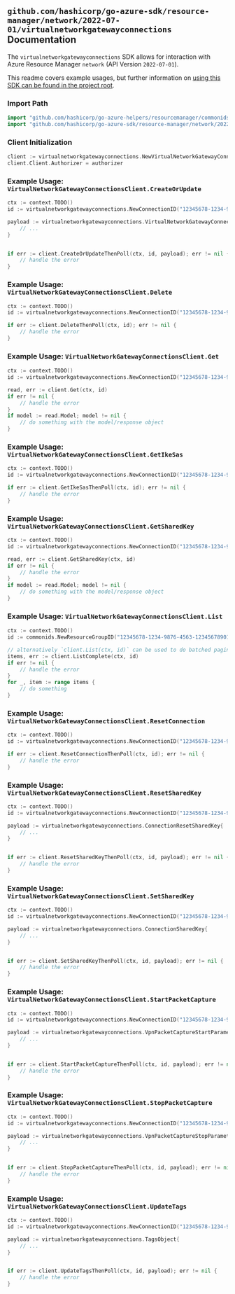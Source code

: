 
## `github.com/hashicorp/go-azure-sdk/resource-manager/network/2022-07-01/virtualnetworkgatewayconnections` Documentation

The `virtualnetworkgatewayconnections` SDK allows for interaction with Azure Resource Manager `network` (API Version `2022-07-01`).

This readme covers example usages, but further information on [using this SDK can be found in the project root](https://github.com/hashicorp/go-azure-sdk/tree/main/docs).

### Import Path

```go
import "github.com/hashicorp/go-azure-helpers/resourcemanager/commonids"
import "github.com/hashicorp/go-azure-sdk/resource-manager/network/2022-07-01/virtualnetworkgatewayconnections"
```


### Client Initialization

```go
client := virtualnetworkgatewayconnections.NewVirtualNetworkGatewayConnectionsClientWithBaseURI("https://management.azure.com")
client.Client.Authorizer = authorizer
```


### Example Usage: `VirtualNetworkGatewayConnectionsClient.CreateOrUpdate`

```go
ctx := context.TODO()
id := virtualnetworkgatewayconnections.NewConnectionID("12345678-1234-9876-4563-123456789012", "example-resource-group", "virtualNetworkGatewayConnectionName")

payload := virtualnetworkgatewayconnections.VirtualNetworkGatewayConnection{
	// ...
}


if err := client.CreateOrUpdateThenPoll(ctx, id, payload); err != nil {
	// handle the error
}
```


### Example Usage: `VirtualNetworkGatewayConnectionsClient.Delete`

```go
ctx := context.TODO()
id := virtualnetworkgatewayconnections.NewConnectionID("12345678-1234-9876-4563-123456789012", "example-resource-group", "virtualNetworkGatewayConnectionName")

if err := client.DeleteThenPoll(ctx, id); err != nil {
	// handle the error
}
```


### Example Usage: `VirtualNetworkGatewayConnectionsClient.Get`

```go
ctx := context.TODO()
id := virtualnetworkgatewayconnections.NewConnectionID("12345678-1234-9876-4563-123456789012", "example-resource-group", "virtualNetworkGatewayConnectionName")

read, err := client.Get(ctx, id)
if err != nil {
	// handle the error
}
if model := read.Model; model != nil {
	// do something with the model/response object
}
```


### Example Usage: `VirtualNetworkGatewayConnectionsClient.GetIkeSas`

```go
ctx := context.TODO()
id := virtualnetworkgatewayconnections.NewConnectionID("12345678-1234-9876-4563-123456789012", "example-resource-group", "virtualNetworkGatewayConnectionName")

if err := client.GetIkeSasThenPoll(ctx, id); err != nil {
	// handle the error
}
```


### Example Usage: `VirtualNetworkGatewayConnectionsClient.GetSharedKey`

```go
ctx := context.TODO()
id := virtualnetworkgatewayconnections.NewConnectionID("12345678-1234-9876-4563-123456789012", "example-resource-group", "virtualNetworkGatewayConnectionName")

read, err := client.GetSharedKey(ctx, id)
if err != nil {
	// handle the error
}
if model := read.Model; model != nil {
	// do something with the model/response object
}
```


### Example Usage: `VirtualNetworkGatewayConnectionsClient.List`

```go
ctx := context.TODO()
id := commonids.NewResourceGroupID("12345678-1234-9876-4563-123456789012", "example-resource-group")

// alternatively `client.List(ctx, id)` can be used to do batched pagination
items, err := client.ListComplete(ctx, id)
if err != nil {
	// handle the error
}
for _, item := range items {
	// do something
}
```


### Example Usage: `VirtualNetworkGatewayConnectionsClient.ResetConnection`

```go
ctx := context.TODO()
id := virtualnetworkgatewayconnections.NewConnectionID("12345678-1234-9876-4563-123456789012", "example-resource-group", "virtualNetworkGatewayConnectionName")

if err := client.ResetConnectionThenPoll(ctx, id); err != nil {
	// handle the error
}
```


### Example Usage: `VirtualNetworkGatewayConnectionsClient.ResetSharedKey`

```go
ctx := context.TODO()
id := virtualnetworkgatewayconnections.NewConnectionID("12345678-1234-9876-4563-123456789012", "example-resource-group", "virtualNetworkGatewayConnectionName")

payload := virtualnetworkgatewayconnections.ConnectionResetSharedKey{
	// ...
}


if err := client.ResetSharedKeyThenPoll(ctx, id, payload); err != nil {
	// handle the error
}
```


### Example Usage: `VirtualNetworkGatewayConnectionsClient.SetSharedKey`

```go
ctx := context.TODO()
id := virtualnetworkgatewayconnections.NewConnectionID("12345678-1234-9876-4563-123456789012", "example-resource-group", "virtualNetworkGatewayConnectionName")

payload := virtualnetworkgatewayconnections.ConnectionSharedKey{
	// ...
}


if err := client.SetSharedKeyThenPoll(ctx, id, payload); err != nil {
	// handle the error
}
```


### Example Usage: `VirtualNetworkGatewayConnectionsClient.StartPacketCapture`

```go
ctx := context.TODO()
id := virtualnetworkgatewayconnections.NewConnectionID("12345678-1234-9876-4563-123456789012", "example-resource-group", "virtualNetworkGatewayConnectionName")

payload := virtualnetworkgatewayconnections.VpnPacketCaptureStartParameters{
	// ...
}


if err := client.StartPacketCaptureThenPoll(ctx, id, payload); err != nil {
	// handle the error
}
```


### Example Usage: `VirtualNetworkGatewayConnectionsClient.StopPacketCapture`

```go
ctx := context.TODO()
id := virtualnetworkgatewayconnections.NewConnectionID("12345678-1234-9876-4563-123456789012", "example-resource-group", "virtualNetworkGatewayConnectionName")

payload := virtualnetworkgatewayconnections.VpnPacketCaptureStopParameters{
	// ...
}


if err := client.StopPacketCaptureThenPoll(ctx, id, payload); err != nil {
	// handle the error
}
```


### Example Usage: `VirtualNetworkGatewayConnectionsClient.UpdateTags`

```go
ctx := context.TODO()
id := virtualnetworkgatewayconnections.NewConnectionID("12345678-1234-9876-4563-123456789012", "example-resource-group", "virtualNetworkGatewayConnectionName")

payload := virtualnetworkgatewayconnections.TagsObject{
	// ...
}


if err := client.UpdateTagsThenPoll(ctx, id, payload); err != nil {
	// handle the error
}
```
